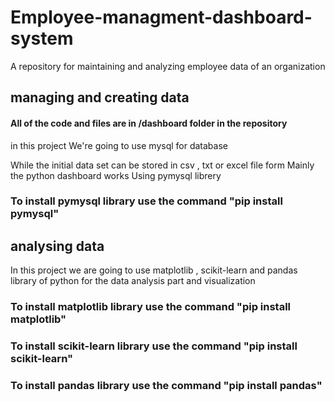 # Employee-managment-dashboard-system
A repository for maintaining and analyzing employee data of an organization

## managing and creating data 
#### All of the code and files are in /dashboard folder in the repository
in this project We're going to use mysql for database

While the initial data set can be stored in csv , txt or excel file form 
Mainly the python dashboard works Using pymysql librery 
### To install pymysql library use the command "pip install pymysql"

## analysing data 
In this project we are going to use matplotlib , scikit-learn and pandas library of python for the data analysis part and visualization
### To install matplotlib library use the command "pip install matplotlib"
### To install scikit-learn library use the command "pip install scikit-learn"
### To install pandas library use the command "pip install pandas"


